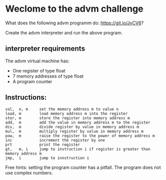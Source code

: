 # Weclome to the advm challenge

What does the following advm programm do: https://git.io/JvCV6?

Create the advm interpreter and run the above program.


## interpreter requirements

The advm virtual machine has:

* One register of type float
* 7 memory addresses of type float
* A program counter

## Instructions:

```
val,  n, m     set the memory address m to value n
load, m        load memory address m into the register
stor, m        store the register into memory address m
add,  m        add the value in memory address m to the register
div,  m        divide register by value in memory address m
mul,  m        multiply register by value in memory address m
pow,  m        raise the register to the power of memory address m
inc            increment the register by one
prt            print the register
gt,   m, i     jump to instruction i if register is greater than memory address m
jmp,  i        jump to innstruction i
```

Free hints: setting the program counter has a pitfall. The program does not use
complex numbers.
